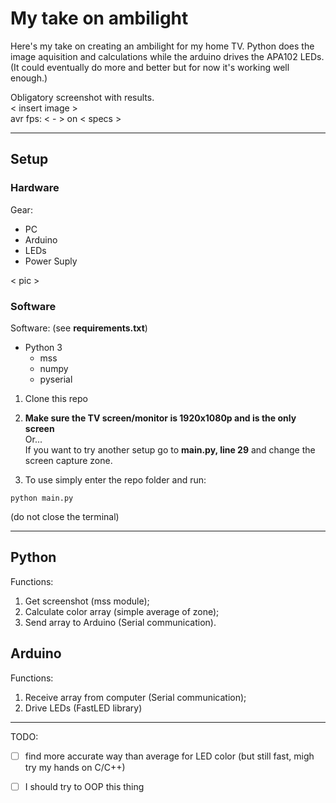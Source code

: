 # My take on ambilight
Here's my take on creating an ambilight for my home TV. 
Python does the image aquisition and calculations while the arduino drives the APA102 LEDs.  
(It could eventually do more and better but for now it's working well enough.)

Obligatory screenshot with results.  
\< insert image \>  
avr fps: \< - \> on \< specs \>

******
## Setup
### Hardware
Gear:
- PC
- Arduino
- LEDs
- Power Suply

\< pic \>

### Software
Software: (see **requirements.txt**)
- Python 3
  - mss
  - numpy
  - pyserial

1. Clone this repo

2. **Make sure the TV screen/monitor is 1920x1080p and is the only screen**  
Or...  
If you want to try another setup go to **main.py, line 29** and change the screen capture zone.

3. To use simply enter the repo folder and run:
```
python main.py
```
(do not close the terminal)

******
## Python
Functions:  
1. Get screenshot (mss module);
2. Calculate color array (simple average of zone);
3. Send array to Arduino (Serial communication).

## Arduino
Functions:  
1. Receive array from computer (Serial communication);
2. Drive LEDs (FastLED library)

******
TODO:
- [ ] find more accurate way than average for LED color (but still fast, migh try my hands on C/C++)
- [ ] I should try to OOP this thing

